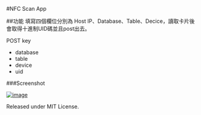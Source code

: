 #NFC Scan App
 
##功能
填寫四個欄位分別為 Host IP、Database、Table、Decice，讀取卡片後會取得十進制UID碼並且post出去。

POST key
 
 * database
 * table
 * device
 * uid
 
###Screenshot

[![image](https://raw.github.com/zootim11pc/NFC_ScanApp/master/docs/Screenshot_2013-12-03-13-06-44.png)](https://github.com/zootim11pc/NFC_ScanApp/blob/master/docs/Screenshot_2013-12-03-13-06-44.png)
 
 
 
 
 Released under MIT License.